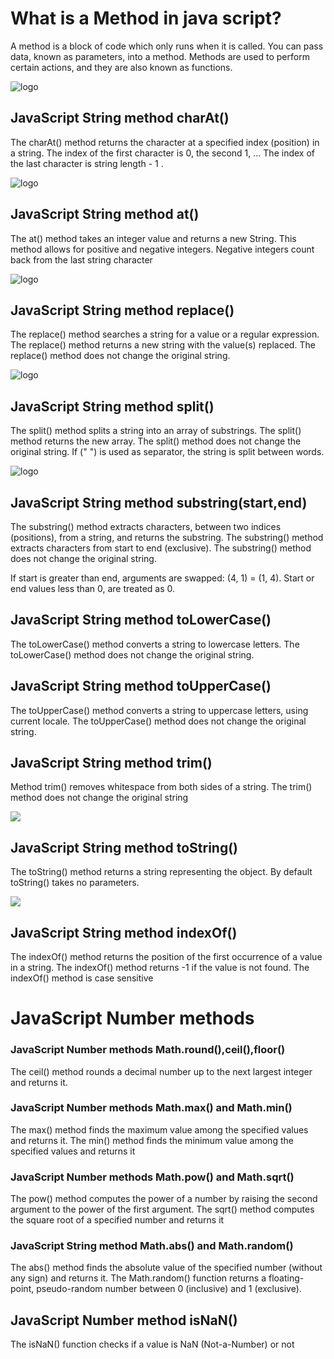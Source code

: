 # What is a Method in java script?
A method is a block of code which only runs when it is called.
You can pass data, known as parameters, into a method.
Methods are used to perform certain actions, and they are
also known as functions.

![logo](https://th.bing.com/th/id/OIP.oMvQegSaaJ3Fby52bKYQmQHaD4?w=328&h=180&c=7&r=0&o=5&pid=1.7)

## JavaScript String method charAt()
The charAt() method returns the character at a specified index (position) in a string.
The index of the first character is 0, the second 1, ...
The index of the last character is string length - 1 .

![logo](https://th.bing.com/th/id/OIP.1T8aZ7-7DGXrlI-mR5vbuwHaD4?w=313&h=180&c=7&r=0&o=5&pid=1.7)

## JavaScript String method at()

The at() method takes an integer value and returns a new String.
This method allows for positive and negative integers. Negative integers count
back from the last string character

![logo](https://th.bing.com/th/id/OIP.lo3RQHG-R6RhIrKsfXTptwHaD0?w=290&h=179&c=7&r=0&o=5&pid=1.7)

## JavaScript String method replace()

The replace() method searches a string for a value or a regular expression.
The replace() method returns a new string with the value(s) replaced.
The replace() method does not change the original string.


![logo](https://th.bing.com/th/id/OIP.m0d-iWexBymo2jiOa9E-qwHaDt?w=340&h=175&c=7&r=0&o=5&pid=1.7)


## JavaScript String method split()
The split() method splits a string into an array of substrings. The split() method returns the new
array. The split() method does not change the original string. If (" ") is used as separator, the string
is split between words.


![logo](https://th.bing.com/th/id/OIP.Kdg4HZpG5xRclDDjXgTv_AHaEo?w=237&h=180&c=7&r=0&o=5&pid=1.7)


## JavaScript String method substring(start,end)

The substring() method extracts characters, between two indices (positions), from a string, and
returns the substring.
The substring() method extracts characters from start to end (exclusive).
The substring() method does not change the original string.

If start is greater than end, arguments are swapped: (4, 1) = (1, 4).
Start or end values less than 0, are treated as 0.

## JavaScript String method toLowerCase()
The toLowerCase() method converts a string to lowercase letters.
The toLowerCase() method does not change the original string.

## JavaScript String method toUpperCase()
The toUpperCase() method converts a string to uppercase letters, using current locale.
The toUpperCase() method does not change the original string.

## JavaScript String method trim()

Method trim() removes whitespace from both sides of a string.
The trim() method does not change the original string

![](https://th.bing.com/th/id/OIP.e7wctU05A4bwwbjr9M8b-AHaE8?w=239&h=180&c=7&r=0&o=5&pid=1.7)

## JavaScript String method toString()
The toString() method returns a string representing the object.
By default toString() takes no parameters.

![](https://th.bing.com/th/id/OIP.Lt5-Rl5hdIn1eX6INSm5uQHaEK?w=266&h=180&c=7&r=0&o=5&pid=1.7)

## JavaScript String method indexOf()
The indexOf() method returns the position of the first occurrence of a value in a string.
The indexOf() method returns -1 if the value is not found.
The indexOf() method is case sensitive
# JavaScript Number methods
### JavaScript Number methods Math.round(),ceil(),floor()
The ceil() method rounds a decimal number up to the next largest integer and returns it.
### JavaScript Number methods Math.max() and Math.min()
The max() method finds the maximum value among the specified values and returns it.
The min() method finds the minimum value among the specified values and returns it
### JavaScript Number methods Math.pow() and Math.sqrt()
The pow() method computes the power of a number by raising the second argument
to the power of the first argument.
The sqrt() method computes the square root of a specified number and returns it
### JavaScript String method Math.abs() and Math.random()
The abs() method finds the absolute value of the specified number (without any sign) and returns it.
The Math.random() function returns a floating-point, pseudo-random number between 0 (inclusive)
and 1 (exclusive).
## JavaScript Number method isNaN()
The isNaN() function checks if a value is NaN (Not-a-Number) or not
